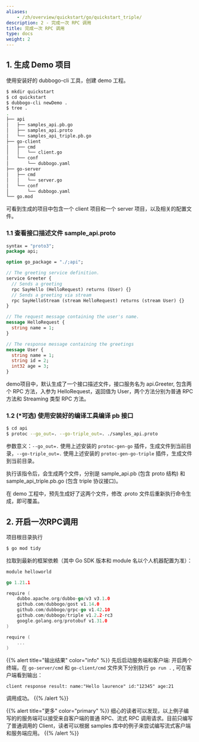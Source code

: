 ```yaml
---
aliases:
    - /zh/overview/quickstart/go/quickstart_triple/
description: 2 - 完成一次 RPC 调用
title: 完成一次 RPC 调用
type: docs
weight: 2
---
```


## 1. 生成 Demo 项目

使用安装好的 dubbogo-cli 工具，创建 demo 工程。

```bash
$ mkdir quickstart
$ cd quickstart 
$ dubbogo-cli newDemo .
$ tree .
.
├── api
│   ├── samples_api.pb.go
│   ├── samples_api.proto
│   └── samples_api_triple.pb.go
├── go-client
│   ├── cmd
│   │   └── client.go
│   └── conf
│       └── dubbogo.yaml
├── go-server
│   ├── cmd
│   │   └── server.go
│   └── conf
│       └── dubbogo.yaml
└── go.mod
```

可看到生成的项目中包含一个 client 项目和一个 server 项目，以及相关的配置文件。

### 1.1 查看接口描述文件 sample_api.proto

```protobuf
syntax = "proto3";
package api;

option go_package = "./;api";

// The greeting service definition.
service Greeter {
  // Sends a greeting
  rpc SayHello (HelloRequest) returns (User) {}
  // Sends a greeting via stream
  rpc SayHelloStream (stream HelloRequest) returns (stream User) {}
}

// The request message containing the user's name.
message HelloRequest {
  string name = 1;
}

// The response message containing the greetings
message User {
  string name = 1;
  string id = 2;
  int32 age = 3;
}
```

demo项目中，默认生成了一个接口描述文件，接口服务名为 api.Greeter, 包含两个 RPC 方法，入参为 HelloRequest，返回值为 User，两个方法分别为普通 RPC 方法和 Streaming 类型 RPC 方法。

### 1.2 (*可选) 使用安装好的编译工具编译 pb 接口

```bash
$ cd api
$ protoc --go_out=. --go-triple_out=. ./samples_api.proto
```

参数意义：`--go_out=.` 使用上述安装的 `protoc-gen-go` 插件，生成文件到当前目录，`--go-triple_out=.` 使用上述安装的 `protoc-gen-go-triple` 插件，生成文件到当前目录。

执行该指令后，会生成两个文件，分别是 sample_api.pb (包含 proto 结构) 和 sample_api_triple.pb.go (包含 triple 协议接口)。

在 demo 工程中，预先生成好了这两个文件，修改 .proto 文件后重新执行命令生成，即可覆盖。

## 2. 开启一次RPC调用

项目根目录执行

```bash
$ go mod tidy
```

拉取到最新的框架依赖（其中 Go SDK 版本和 module 名以个人机器配置为准）：

```go
module helloworld

go 1.21.1

require (
	dubbo.apache.org/dubbo-go/v3 v3.1.0
	github.com/dubbogo/gost v1.14.0
	github.com/dubbogo/grpc-go v1.42.10
	github.com/dubbogo/triple v1.2.2-rc3
	google.golang.org/protobuf v1.31.0
)

require (
	...
)

```

{{% alert title="输出结果" color="info" %}}
先后启动服务端和客户端: 开启两个终端，在 `go-server/cmd` 和 `go-client/cmd` 文件夹下分别执行 `go run .` , 可在客户端看到输出：

```shell
client response result: name:"Hello laurence" id:"12345" age:21
```

调用成功。
{{% /alert %}}

{{% alert title="更多" color="primary" %}}
细心的读者可以发现，以上例子编写的的服务端可以接受来自客户端的普通 RPC、流式 RPC 调用请求。目前只编写了普通调用的 Client，读者可以根据 samples 库中的例子来尝试编写流式客户端和服务端应用。
{{% /alert %}}

